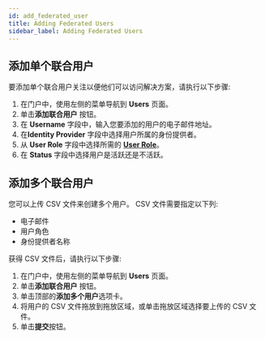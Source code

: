 ```yaml
---
id: add_federated_user
title: Adding Federated Users
sidebar_label: Adding Federated Users
---
```


## 添加单个联合用户

要添加单个联合用户关注以便他们可以访问解决方案，请执行以下步骤:

1. 在门户中，使用左侧的菜单导航到 **Users** 页面。
2. 单击**添加联合用户** 按钮。
3. 在 **Username** 字段中，输入您要添加的用户的电子邮件地址。
4. 在**Identity Provider** 字段中选择用户所属的身份提供者。
5. 从 **User Role** 字段中选择所需的 [**User Role**](user_roles)。
6. 在 **Status** 字段中选择用户是活跃还是不活跃。

## 添加多个联合用户

您可以上传 CSV 文件来创建多个用户。 CSV 文件需要指定以下列:

* 电子邮件
* 用户角色
* 身份提供者名称

获得 CSV 文件后，请执行以下步骤:

1. 在门户中，使用左侧的菜单导航到 **Users** 页面。
2. 单击**添加联合用户** 按钮。
3. 单击顶部的**添加多个用户**选项卡。
4. 将用户的 CSV 文件拖放到拖放区域，或单击拖放区域选择要上传的 CSV 文件。
5. 单击**提交**按钮。
